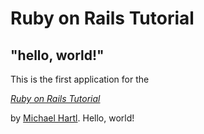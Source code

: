 # Ruby on Rails Tutorial

## "hello, world!"

This is the first application for the

[*Ruby on Rails Tutorial*](https://www.railstutorial.org/)

by [Michael Hartl](https://www.michaelhartl.com/). Hello, world!
